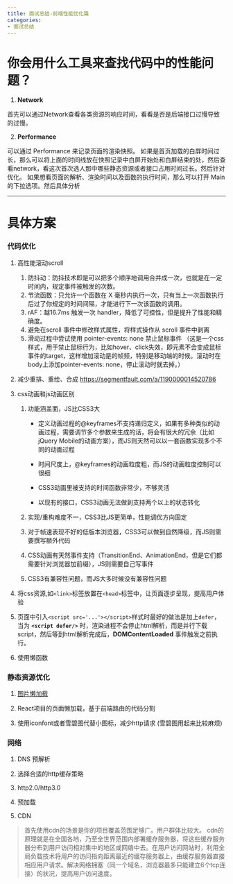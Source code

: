 ```yaml
---
title: 面试总结-前端性能优化篇
categories:
- 面试总结
---
```



# 你会用什么工具来查找代码中的性能问题？
1. **Network**

首先可以通过Network查看各类资源的响应时间，看看是否是后端接口过慢导致的过慢。

2. **Performance**

可以通过 Performance 来记录页面的渲染快照。
如果是首页加载的白屏时间过长，那么可以将上面的时间线放在快照记录中白屏开始处和白屏结束的处，然后查看network，看这次首次选人那中哪些静态资源或者接口占用时间过长。然后针对优化。
如果想看页面的解析、渲染时间以及函数的执行时间，那么可以打开 Main 的下拉选项。然后具体分析

----

# 具体方案

### 代码优化
1. 高性能滚动scroll
    1. 防抖动：防抖技术即是可以把多个顺序地调用合并成一次，也就是在一定时间内，规定事件被触发的次数。
    2. 节流函数：只允许一个函数在 X 毫秒内执行一次，只有当上一次函数执行后过了你规定的时间间隔，才能进行下一次该函数的调用。
    3. rAF：越16.7ms 触发一次 handler，降低了可控性，但是提升了性能和精确度。
    4. 避免在scroll 事件中修改样式属性，将样式操作从 scroll 事件中剥离
    5. 滑动过程中尝试使用 pointer-events: none 禁止鼠标事件 （这是一个css样式，用于禁止鼠标行为，比如hover、click失效，即元素不会变成鼠标事件的target，这样增加滚动是的帧频，特别是移动端的时候。滚动时在body上添加pointer-events: none，停止滚动时就去掉。）

2. 减少重排、重绘、合成
https://segmentfault.com/a/1190000014520786


3. css动画和js动画区别
    1. 功能涵盖面，JS比CSS3大
        - 定义动画过程的@keyframes不支持递归定义，如果有多种类似的动画过程，需要调节多个参数来生成的话，将会有很大的冗余（比如jQuery Mobile的动画方案），而JS则天然可以以一套函数实现多个不同的动画过程

        - 时间尺度上，@keyframes的动画粒度粗，而JS的动画粒度控制可以很细

        - CSS3动画里被支持的时间函数非常少，不够灵活

        - 以现有的接口，CSS3动画无法做到支持两个以上的状态转化

    2. 实现/重构难度不一，CSS3比JS更简单，性能调优方向固定

    3. 对于帧速表现不好的低版本浏览器，CSS3可以做到自然降级，而JS则需要撰写额外代码

    4. CSS动画有天然事件支持（TransitionEnd、AnimationEnd，但是它们都需要针对浏览器加前缀），JS则需要自己写事件

    5. CSS3有兼容性问题，而JS大多时候没有兼容性问题

4. 将css资源,如`<link>`标签放置在`<head>`标签中，让页面逐步呈现，提高用户体验

5. 页面中引入`<script src='...'></script>`样式时最好的做法是加上`defer`，当为 **`<script defer/>`** 时，渲染进程不会停止html解析，而是并行下载script，然后等到html解析完成后，**DOMContentLoaded** 事件触发之前执行。

6. 使用懒函数

### 静态资源优化
1. [图片懒加载](https://zhuanlan.zhihu.com/p/55311726)

2. React项目的页面懒加载，基于前端路由的代码分割

3. 使用iconfont或者雪碧图代替小图标，减少http请求 (雪碧图用起来比较麻烦)

### 网络

1. DNS 预解析

2. 选择合适的http缓存策略

3. http2.0/http3.0

4. 预加载

5. CDN
> 首先使用cdn的场景是你的项目覆盖范围足够广。用户群体比较大。
cdn的原理就是在全国各地，乃至全世界范围内部署缓存服务器，将这些缓存服务器分布到用户访问相对集中的地区或网络中去。在用户访问网站时，利用全局负载技术将用户的访问指向距离最近的缓存服务器上，由缓存服务器直接相应用户请求。解决网络拥塞（同一个域名，浏览器最多只能建立6个tcp连接）的状况，提高用户访问速度。